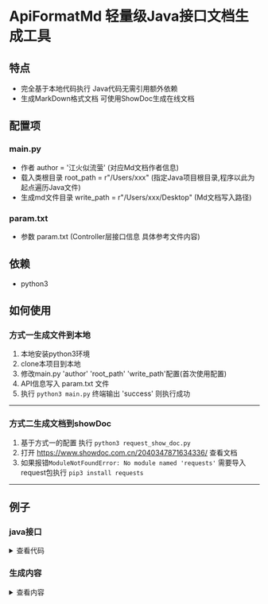 # ApiFormatMd 轻量级Java接口文档生成工具
## 特点
- 完全基于本地代码执行 Java代码无需引用额外依赖
- 生成MarkDown格式文档 可使用ShowDoc生成在线文档
## 配置项 
### main.py
- 作者 author = '江火似流萤' (对应Md文档作者信息)
- 载入类根目录 root_path = r"/Users/xxx" (指定Java项目根目录,程序以此为起点遍历Java文件)
- 生成md文件目录 write_path = r"/Users/xxx/Desktop" (Md文档写入路径)
### param.txt 
- 参数 param.txt (Controller层接口信息 具体参考文件内容)

## 依赖
- python3

## 如何使用
### 方式一生成文件到本地
1. 本地安装python3环境 
2. clone本项目到本地
3. 修改main.py 'author' 'root_path' 'write_path'配置(首次使用配置)
4. API信息写入 param.txt 文件
5. 执行 ```python3 main.py``` 终端输出 'success' 则执行成功
---
### 方式二生成文档到showDoc
1. 基于方式一的配置 执行 ```python3 request_show_doc.py```
2. 打开 https://www.showdoc.com.cn/2040347871634336/ 查看文档
3. 如果报错```ModuleNotFoundError: No module named 'requests'``` 需要导入request包执行 ```pip3 install requests```
---
## 例子
### java接口
<details>
<summary>查看代码</summary>

```java
    @RequestMapping(value = "/v1/test/{userId}", method = RequestMethod.POST)
    public JsonResult<List<Map<InvoiceVO.Extend, InvoiceVO>>> test(
            @PathVariable(value = "userId") int userId,
            @RequestParam(value = "roleCode", required = true) String roleCode,
            @RequestBody QuoteStrategyRule quoteStrategyRule) {
        return new JsonResult<>();
    }
```
##### QuoteStrategyRule(参数)
```java
package com.peng.model;

import com.baomidou.mybatisplus.annotation.IdType;
import com.baomidou.mybatisplus.annotation.TableId;
import com.baomidou.mybatisplus.annotation.TableName;
import lombok.AllArgsConstructor;
import lombok.Builder;
import lombok.Data;
import lombok.NoArgsConstructor;

import java.io.Serializable;
import java.util.Date;

@Data
@Builder
@AllArgsConstructor
@NoArgsConstructor
@TableName("quote_strategy_rule")
public class QuoteStrategyRule implements Serializable {
    @TableId(value = "id", type = IdType.AUTO)
    private Long id;

    /**
     * 所属策略ID
     */
    private Long quoteStrategyId;

    /**
     * 所属渠道ID
     */
    private Long resellerChannelId;

    /**
     * 所属分类 1 生活服务；2 酒店业务；3 飞机票价
     */
    private Byte quoteStrategyCategory;

    /**
     * 引用ID，类型为1是0; 类型为2是大类枚举值； 类型为3是子类枚举值；类型为4商品ID；类型为5是规格ID；类型为6是规格ID
     */
    private Byte type;

    /**
     * 类型为1是【分类名称】; 类型为2是【分类名称>大类名称】；
     * 类型为3是【分类名称>大类名称>子类名称】；
     * 类型为4是【分类名称>商品id】；类型为5是【分类名称>商品id>规格id】；
     * 类型为6是【分类名称>商品id>规格id>开始时间~结束时间】
     */
    private String name;

    /**
     * 引用ID，类型为1是0; 类型为2是大类枚举值； 类型为3是子类枚举值；类型为4商品ID；类型为5是规格ID；类型为6是规格ID
     */
    private Long refId;

    /**
     * 生效时间，类型为6时有值否则为null，格式yyyy-MM-dd HH:mm:ss
     */
    private Date startDate;

    /**
     * 失效时间，类型为6时有值否则为nu，格式yyyy-MM-dd HH:mm:ss
     */
    private Date endDate;

    /**
     * 加价类型 1百分比 2固定金额
     */
    private Byte priceType;

    /**
     * 加价百分比，当加价类型为1时，该字段有值
     */
    private Integer rate;

    /**
     * 加价金额，当加价类型为2时，该字段有值
     */
    private Integer amount;

    /**
     * 创建时间
     */
    private Date createTime;

    /**
     * 更新时间
     */
    private Date updateTime;

    /**
     * 操作人
     */
    private String operator;
}

```
##### InvoiceVO(返回主体)
```java
@Data
public class InvoiceVO extends Invoice {

    //发票编号-子
    private Long invoiceNo;
    //发票标题-子
    private String invoiceTitle;

    /**
     * 发票类型-子
     */
    private InvoiceEnum invoiceEnum;

    //扩展信息
    private ExtendSub extendSub;

    @Data
    public static class Extend {
        //标题-父
        private String title;
        //内容-父
        private String content;

    }

    @Data
    public static class ExtendSub extends Extend {
        //spu集合-子
        private List<Spu> spuList;
        //spu信息-子
        private Spu spu;

        /**
         *  spu Map-子
         */

        private Map<String, Spu> spuMap;

        //渠道枚举
        private SpecialChannelEnum specialChannelEnum;

    }
}
```
##### Invoice (InvoiceVO父类)
```java
package com.peng.model;

import com.baomidou.mybatisplus.annotation.IdType;
import com.baomidou.mybatisplus.annotation.TableId;
import com.baomidou.mybatisplus.annotation.TableName;
import com.fasterxml.jackson.annotation.JsonInclude;
import lombok.AllArgsConstructor;
import lombok.Builder;
import lombok.Data;
import lombok.NoArgsConstructor;

import java.io.Serializable;
import java.util.Date;

@JsonInclude(value = JsonInclude.Include.NON_NULL)//为NULL的字段不返回为（JSON）
@Data
@Builder
@AllArgsConstructor
@NoArgsConstructor
@TableName("trade_invoice")
public class Invoice implements Serializable {

    @TableId(value = "invoice_id", type = IdType.AUTO)
    private Long invoiceId;
    /**
     * 发票抬头类型 1：个人 2：单位
     */
    private Byte invoiceTitleType;

    /**
     * 发票类型 1：国内纸质发票 2：国内电子发票 3:国际电子发票
     */
    private Byte invoiceType;

    /**
     * 个人名称
     */
    private String name;

    /**
     * 单位名称
     */
    private String companyName;

    /**
     * 发票状态 1：处理中 2：已开发票
     */
    private Byte status;

    /**
     * 纳税人识别号
     */
    private String taxRegisterNumber;

    /**
     * 发票编号
     */
    private String invoiceCode;

    /**
     * 发票金额
     */
    private Long invoiceAmount;

    /**
     * 单位注册地址
     */
    private String registerAddress;

    /**
     * 单位注册电话
     */
    private String registerPhone;

    /**
     * 开户银行
     */
    private String bankName;

    /**
     * 银行卡号
     */
    private String bankNo;

    /**
     * 收件人姓名
     */
    private String contactName;

    /**
     * 收件人手机号
     */
    private String contactPhone;

    /**
     * 收件人地址
     */
    private String contactAddress;

    /**
     * 收件人邮箱
     */
    private String contactEmail;

    /**
     * 快递单号
     */
    private String expressNo;

    /**
     * 快递公司
     */
    private String expressName;

    /**
     * 发票电子文件地址
     */
    private String fileUrl;

    /**
     * 发票电子文件地址
     */
    private String filePath;

    /**
     * 实际供应商id
     */
    private Integer supplierId;

    /**
     * ownerId
     */
    private Integer ownerId;

    /**
     * userId
     */
    private Integer userId;

    /**
     * 备注
     */
    private String remark;

    /**
     * 删除标识
     */
    private Boolean yn;

    /**
     * 创建时间
     */
    private Date createTime;

    /**
     * 更新时间
     */
    private Date updateTime;

    /**
     * 创建人
     */
    private String createPin;

    /**
     * 更新人
     */
    private String updatePin;

}

```

##### Spu(InvoiceVO.ExtendSub 依赖)
```java
@Data
public class Spu implements Serializable {
    private static final long serialVersionUID = 128833531741299945L;
    /**
     * 主键ID
     */
    private long id;

    /**
     * 商品类别
     */
    private byte productType;

    /**
     * 商品子类别
     */
    private int productSubType;

    /**
     * spu中文名称
     */
    private String nameCn;

    /**
     * spu英文名称
     */
    private String nameEn;

    /**
     * poiId，按照poi_id顺序逗号分隔，eg：1,3,12
     */
    private String poiIds;

    /****** 业务字段 ********/

    /**
     * 多语言处理后显示的name，v1.5.1新增
     */
    private String name;

    /**
     * 创建人
     */
    private String createPin;


    /**
     * 更新人
     */

    private String updatePin;

    //key集合
    private List<Key> keyList;

}
```

##### Key (Spu,Key 依赖)
```java
@Data
public class Key implements Serializable {
    private static final long serialVersionUID = 7585869752216827433L;
    private Integer pageSize;
    /**
     * 要素类别
     */
    private byte type;

    /**
     * 要素名称
     */
    private String name;

    /****** 业务字段 *******/
    /**
     * 要素名称多语言map
     * Map<languageCode, value>
     */
    private Map<String, String> names;

    private List<Key> keyList;
}
```
</details>


### 生成内容
<details>
<summary>查看内容</summary>

## 接口说明

|名称|描述|
|:--:|:--:|
|功能|**找不到名字了用这个吧**|
|负责人|**江火似流萤**|


## HTTP请求地址
- 地址: `http://domain//v1/test/{userId}`

### 请求方式
- POST

## 参数说明
### 请求参数说明

|参数名|类型|必填|示例|说明|
| :----: | :----: | :----: | :----: | :----: |
|roleCode|String|-|-|-|
|quoteStrategyRule|[QuoteStrategyRule](#QuoteStrategyRule)|-|-|-|
|userId|int|-|-|-|



### 返回参数说明

|参数名|类型|示例|说明|
| :----: | :----: | :----: | :----: |
|code|String|"0"|状态码(非0为异常情况)|
|message |String|请求成功|信息描述|
|data|[JsonResult](#JsonResult)<List<Map<[InvoiceVO.Extend](#Extend),[InvoiceVO](#InvoiceVO)>>>|-|- |



### 补充实体说明
<h5 id="QuoteStrategyRule">QuoteStrategyRule</h5>


|字段|类型|必填|说明|备注|
| :----: | :----: | :----: | :----: | :----: |
|id|Long|-|-|-|
|quoteStrategyId|Long|-|-| 所属策略ID|
|resellerChannelId|Long|-|-| 所属渠道ID|
|quoteStrategyCategory|Byte|-|-| 所属分类 1 生活服务；2 酒店业务；3 飞机票价|
|type|Byte|-|-| 引用ID，类型为1是0; 类型为2是大类枚举值； 类型为3是子类枚举值；类型为4商品ID；类型为5是规格ID；类型为6是规格ID|
|name|String|-|-| 类型为1是【分类名称】; 类型为2是【分类名称>大类名称】；, 类型为3是【分类名称>大类名称>子类名称】；, 类型为4是【分类名称>商品id】；类型为5是【分类名称>商品id>规格id】；, 类型为6是【分类名称>商品id>规格id>开始时间~结束时间】|
|refId|Long|-|-| 引用ID，类型为1是0; 类型为2是大类枚举值； 类型为3是子类枚举值；类型为4商品ID；类型为5是规格ID；类型为6是规格ID|
|startDate|Date|-|-| 生效时间，类型为6时有值否则为null，格式yyyy-MM-dd HH:mm:ss|
|endDate|Date|-|-| 失效时间，类型为6时有值否则为nu，格式yyyy-MM-dd HH:mm:ss|
|priceType|Byte|-|-| 加价类型 1百分比 2固定金额|
|rate|Integer|-|-| 加价百分比，当加价类型为1时，该字段有值|
|amount|Integer|-|-| 加价金额，当加价类型为2时，该字段有值|
|createTime|Date|-|-| 创建时间|
|updateTime|Date|-|-| 更新时间|
|operator|String|-|-| 操作人|
---

<h5 id="InvoiceVO">InvoiceVO</h5>


|字段|类型|必填|说明|备注|
| :----: | :----: | :----: | :----: | :----: |
|invoiceId|Long|-|-|-|
|invoiceTitleType|Byte|-|-| 发票抬头类型 1：个人 2：单位|
|invoiceType|Byte|-|-| 发票类型 1：国内纸质发票 2：国内电子发票 3:国际电子发票|
|name|String|-|-| 个人名称|
|companyName|String|-|-| 单位名称|
|status|Byte|-|-| 发票状态 1：处理中 2：已开发票|
|taxRegisterNumber|String|-|-| 纳税人识别号|
|invoiceCode|String|-|-| 发票编号|
|invoiceAmount|Long|-|-| 发票金额|
|registerAddress|String|-|-| 单位注册地址|
|registerPhone|String|-|-| 单位注册电话|
|bankName|String|-|-| 开户银行|
|bankNo|String|-|-| 银行卡号|
|contactName|String|-|-| 收件人姓名|
|contactPhone|String|-|-| 收件人手机号|
|contactAddress|String|-|-| 收件人地址|
|contactEmail|String|-|-| 收件人邮箱|
|expressNo|String|-|-| 快递单号|
|expressName|String|-|-| 快递公司|
|fileUrl|String|-|-| 发票电子文件地址|
|filePath|String|-|-| 发票电子文件地址|
|supplierId|Integer|-|-| 实际供应商id|
|ownerId|Integer|-|-| ownerId|
|userId|Integer|-|-| userId|
|remark|String|-|-| 备注|
|yn|Boolean|-|-| 删除标识|
|createTime|Date|-|-| 创建时间|
|updateTime|Date|-|-| 更新时间|
|createPin|String|-|-| 创建人|
|updatePin|String|-|-| 更新人|
|invoiceNo|Long|-|-|发票编号-子|
|invoiceTitle|String|-|-|发票标题-子|
|invoiceEnum|[InvoiceEnum](#InvoiceEnum)|-|-| 发票类型-子|
|extendSub|[ExtendSub](#ExtendSub)|-|-|扩展信息|
---

<h5 id="JsonResult">JsonResult</h5>


|字段|类型|必填|说明|备注|
| :----: | :----: | :----: | :----: | :----: |
|code|Integer|-|-| code 为"0"则无异常|
|msg|String|-|-| msg|
|data|T|-|-| data 返回体对象|
---

<h5 id="Extend">Extend</h5>


|字段|类型|必填|说明|备注|
| :----: | :----: | :----: | :----: | :----: |
|title|String|-|-|标题-父|
|content|String|-|-|内容-父|
---

<h5 id="InvoiceEnum">InvoiceEnum</h5>

```java
enum InvoiceEnum {
    PERSON(1, "抬头为个人"),
    COMPANY(2, "抬头为单位"),

    BEING(1, "发票状态处理中"),
    COMPLETE(2, "发票状态已完成"),

    PAPER(1, "纸质发票"),
    ELECTRONIC(2, "电子发票");
```
<h5 id="ExtendSub">ExtendSub</h5>


|字段|类型|必填|说明|备注|
| :----: | :----: | :----: | :----: | :----: |
|title|String|-|-|标题-父|
|content|String|-|-|内容-父|
|spuList|List<[Spu](#Spu)>|-|-|spu集合-子|
|spu|[Spu](#Spu)|-|-|spu信息-子|
|spuMap|Map<String,[Spu](#Spu)>|-|-|  spu Map-子|
|specialChannelEnum|[SpecialChannelEnum](#SpecialChannelEnum)|-|-|渠道枚举|
---

<h5 id="Spu">Spu</h5>


|字段|类型|必填|说明|备注|
| :----: | :----: | :----: | :----: | :----: |
|id|long|-|-| 主键ID|
|productType|byte|-|-| 商品类别|
|productSubType|int|-|-| 商品子类别|
|nameCn|String|-|-| spu中文名称|
|nameEn|String|-|-| spu英文名称|
|poiIds|String|-|-| poiId，按照poi_id顺序逗号分隔，eg：1,3,12|
|name|String|-|-| 业务字段 , 多语言处理后显示的name，v1.5.1新增|
|createPin|String|-|-| 创建人|
|updatePin|String|-|-| 更新人|
|keyList|List<[Key](#Key)>|-|-|key集合|
---

<h5 id="SpecialChannelEnum">SpecialChannelEnum</h5>

```java
enum SpecialChannelEnum implements CommonEnum{
    DEFAULT("DEFAULT", "默认渠道"),
    SASS("SASS", "SASS平台"),
    UNKNOWN("UNKNOWN", "UNKNOWN"),
    ;
```
<h5 id="Key">Key</h5>


|字段|类型|必填|说明|备注|
| :----: | :----: | :----: | :----: | :----: |
|pageSize|Integer|-|-|-|
|type|byte|-|-| 要素类别|
|name|String|-|-| 要素名称|
|names|Map<String,String>|-|-| 业务字段 , 要素名称多语言map, Map<languageCode, value>|
|keyList|List<[Key](#Key)>|-|-|-|
---

</details>